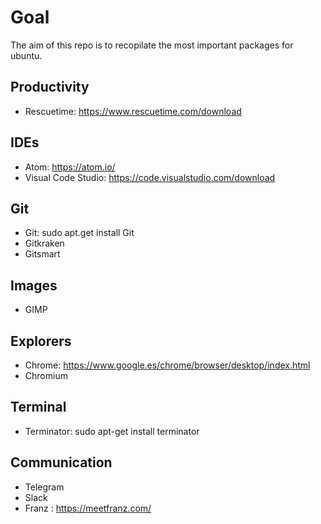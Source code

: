 # Goal

The aim of this repo is to recopilate the most important packages for ubuntu.

## Productivity

- Rescuetime: https://www.rescuetime.com/download

## IDEs

- Atom: https://atom.io/
- Visual Code Studio: https://code.visualstudio.com/download

## Git

- Git: sudo apt.get install Git
- Gitkraken
- Gitsmart

## Images

- GIMP

## Explorers

- Chrome: https://www.google.es/chrome/browser/desktop/index.html
- Chromium

## Terminal

- Terminator: sudo apt-get install terminator

## Communication

- Telegram
- Slack
- Franz : https://meetfranz.com/

